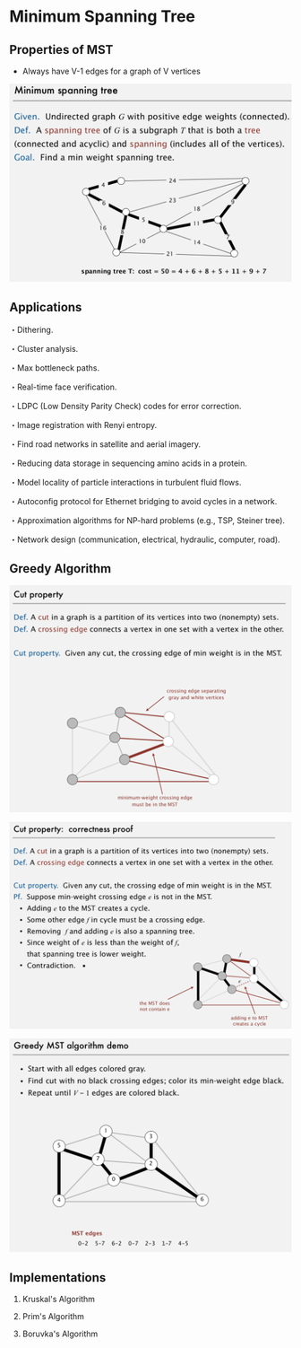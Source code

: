 # Minimum Spanning Tree

## Properties of MST

- Always have V-1 edges for a graph of V vertices

![image](media/Minimum-Spanning-Tree-image1.png)

## Applications

・Dithering.

・Cluster analysis.

・Max bottleneck paths.

・Real-time face verification.

・LDPC (Low Density Parity Check) codes for error correction.

・Image registration with Renyi entropy.

・Find road networks in satellite and aerial imagery.

・Reducing data storage in sequencing amino acids in a protein.

・Model locality of particle interactions in turbulent fluid flows.

・Autoconfig protocol for Ethernet bridging to avoid cycles in a network.

・Approximation algorithms for NP-hard problems (e.g., TSP, Steiner tree).

・Network design (communication, electrical, hydraulic, computer, road).

## Greedy Algorithm

![image](media/Minimum-Spanning-Tree-image2.png)

![image](media/Minimum-Spanning-Tree-image3.png)

![image](media/Minimum-Spanning-Tree-image4.png)

## Implementations

1. Kruskal's Algorithm

2. Prim's Algorithm

3. Boruvka's Algorithm
